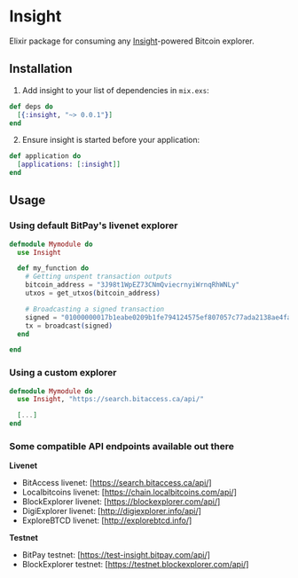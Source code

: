# Insight

Elixir package for consuming any [Insight](https://insight.is/)-powered Bitcoin explorer.

## Installation

  1. Add insight to your list of dependencies in `mix.exs`:
```elixir
def deps do
  [{:insight, "~> 0.0.1"}]
end
```
  2. Ensure insight is started before your application:
```elixir
def application do
  [applications: [:insight]]
end
```
## Usage

### Using default BitPay's livenet explorer
```elixir
defmodule Mymodule do
  use Insight

  def my_function do
    # Getting unspent transaction outputs
    bitcoin_address = "3J98t1WpEZ73CNmQviecrnyiWrnqRhWNLy"
    utxos = get_utxos(bitcoin_address)

    # Broadcasting a signed transaction
    signed = "01000000017b1eabe0209b1fe794124575ef807057c77ada2138ae4fa8d6c4de0398a14f3f00000000494830450221008949f0cb400094ad2b5eb399d59d01c14d73d8fe6e96df1a7150deb388ab8935022079656090d7f6bac4c9a94e0aad311a4268e082a725f8aeae0573fb12ff866a5f01ffffffff01f0ca052a010000001976a914cbc20a7664f2f69e5355aa427045bc15e7c6c77288ac00000000"
    tx = broadcast(signed)
  end

end
```
### Using a custom explorer
```elixir
defmodule Mymodule do
  use Insight, "https://search.bitaccess.ca/api/"

  [...]
end
```
### Some compatible API endpoints available out there

**Livenet**

+ BitAccess livenet: [https://search.bitaccess.ca/api/]
+ Localbitcoins livenet: [https://chain.localbitcoins.com/api/]
+ BlockExplorer livenet: [https://blockexplorer.com/api/]
+ DigiExplorer livenet: [http://digiexplorer.info/api/]
+ ExploreBTCD livenet: [http://explorebtcd.info/]

**Testnet**

+ BitPay testnet: [https://test-insight.bitpay.com/api/]
+ BlockExplorer testnet: [https://testnet.blockexplorer.com/api/]


